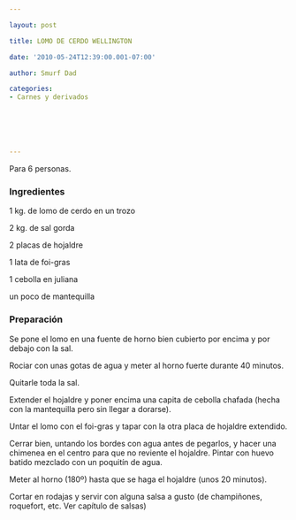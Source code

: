 ```yaml
---

layout: post

title: LOMO DE CERDO WELLINGTON

date: '2010-05-24T12:39:00.001-07:00'

author: Smurf Dad

categories:
- Carnes y derivados






---
```


Para 6 personas.

<h3>Ingredientes</h3>

1 kg. de lomo de cerdo en un trozo

2 kg. de sal gorda

2 placas de hojaldre

1 lata de foi-gras

1 cebolla en juliana

un poco de mantequilla

<h3>Preparación</h3>

Se pone el lomo en una fuente de horno bien cubierto por encima y por debajo con la sal.

Rociar con unas gotas de agua y meter al horno fuerte durante 40 minutos.

Quitarle toda la sal.

Extender el hojaldre y poner encima una capita de cebolla chafada (hecha con la mantequilla pero sin llegar a dorarse).

Untar el lomo con el foi-gras y tapar con la otra placa de hojaldre extendido.

Cerrar bien, untando los bordes con agua antes de pegarlos, y hacer una chimenea en el centro para que no reviente el hojaldre. Pintar con huevo batido mezclado con un poquitín de agua.

Meter al horno (180º) hasta que se haga el hojaldre (unos 20 minutos).

Cortar en rodajas y servir con alguna salsa a gusto (de champiñones, roquefort, etc. Ver capítulo de salsas)